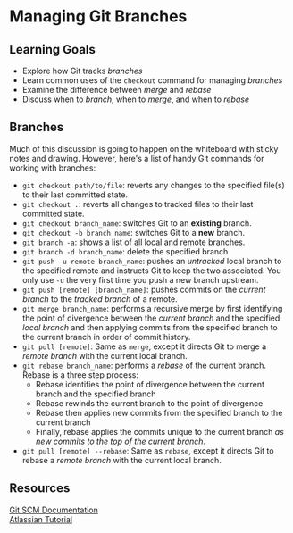 # Managing Git Branches
## Learning Goals
- Explore how Git tracks _branches_
- Learn common uses of the `checkout` command for managing _branches_
- Examine the difference between _merge_ and _rebase_
- Discuss when to _branch_, when to _merge_, and when to _rebase_

## Branches
Much of this discussion is going to happen on the whiteboard with sticky notes and drawing. However, here's a list of handy Git commands for working with branches:

- `git checkout path/to/file`: reverts any changes to the specified file(s) to their last committed state.
- `git checkout .`: reverts all changes to tracked files to their last committed state.
- `git checkout branch_name`: switches Git to an __existing__ branch.
- `git checkout -b branch_name`: switches Git to a __new__ branch.
- `git branch -a`: shows a list of all local and remote branches.
- `git branch -d branch_name`: delete the specified branch
- `git push -u remote branch_name`: pushes an _untracked_ local branch to the specified remote and instructs Git to keep the two associated. You only use `-u` the very first time you push a new branch upstream.
- `git push [remote] [branch_name]`: pushes commits on the _current branch_ to the _tracked branch_ of a remote.
- `git merge branch_name`: performs a recursive merge by first identifying the point of divergence between the _current branch_ and the specified _local branch_ and then applying commits from the specified branch to the current branch in order of commit history.
- `git pull [remote]`: Same as `merge`, except it directs Git to merge a _remote branch_ with the current local branch.
- `git rebase branch_name`: performs a _rebase_ of the current branch. Rebase is a three step process:
  - Rebase identifies the point of divergence between the current branch and the specified branch
  - Rebase rewinds the current branch to the point of divergence
  - Rebase then applies new commits from the specified branch to the current branch
  - Finally, rebase applies the commits unique to the current branch _as new commits to the top of the current branch_.
- `git pull [remote] --rebase`: Same as `rebase`, except it directs Git to rebase a _remote branch_ with the current local branch.

## Resources
[Git SCM Documentation](https://git-scm.com/book/ch3-2.html)  
[Atlassian Tutorial](https://www.atlassian.com/git/tutorials/using-branches/git-branch)
